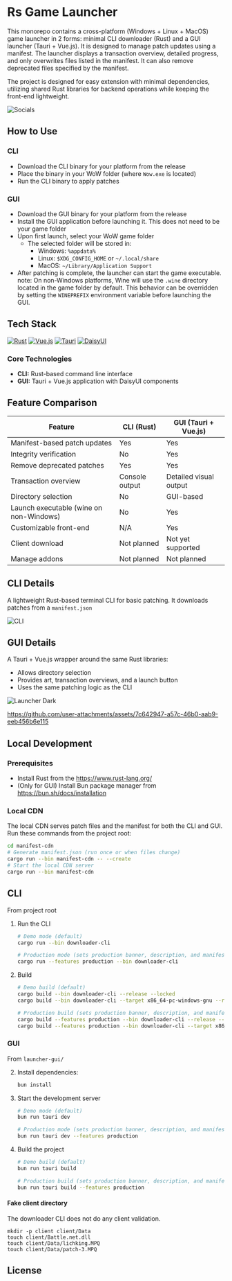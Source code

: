 # Rs Game Launcher
This monorepo contains a cross-platform (Windows + Linux + MacOS) game launcher in 2 forms: minimal CLI downloader (Rust) and a GUI launcher (Tauri + Vue.js). It is designed to manage patch updates using a manifest. The launcher displays a transaction overview, detailed progress, and only overwrites files listed in the manifest. It can also remove deprecated files specified by the manifest.

The project is designed for easy extension with minimal dependencies, utilizing shared Rust libraries for backend operations while keeping the front-end lightweight.

![Socials](images/socials.png)

## How to Use

### CLI
- Download the CLI binary for your platform from the release
- Place the binary in your WoW folder (where `Wow.exe` is located)
- Run the CLI binary to apply patches

### GUI
- Download the GUI binary for your platform from the release
- Install the GUI application before launching it. This does not need to be your game folder
- Upon first launch, select your WoW game folder
  - The selected folder will be stored in:
    - Windows: `%appdata%`
    - Linux: `$XDG_CONFIG_HOME` or `~/.local/share`
    - MacOS: `~/Library/Application Support`
- After patching is complete, the launcher can start the game executable.
    note: On non-Windows platforms, Wine will use the `.wine` directory located in the game folder by default. This behavior can be overridden by setting the `WINEPREFIX` environment variable before launching the GUI.


## Tech Stack
[![Rust](https://img.shields.io/badge/Rust-000000?style=for-the-badge&logo=rust&logoColor=white)](https://www.rust-lang.org)
[![Vue.js](https://img.shields.io/badge/Vue.js-35495E?style=for-the-badge&logo=vue.js&logoColor=4FC08D)](https://vuejs.org)
[![Tauri](https://img.shields.io/badge/Tauri-24C8D8?style=for-the-badge&logo=tauri&logoColor=white)](https://tauri.app)
[![DaisyUI](https://img.shields.io/badge/DaisyUI-5A0EF8?style=for-the-badge&logo=daisyui&logoColor=white)](https://daisyui.com)

### Core Technologies
- **CLI:** Rust-based command line interface
- **GUI:** Tauri + Vue.js application with DaisyUI components

## Feature Comparison

| Feature                                 | CLI (Rust)        | GUI (Tauri + Vue.js)   |
| --------------------------------------- | ----------------- | ---------------------- |
| Manifest-based patch updates            | Yes               | Yes                    |
| Integrity verification                  | No                | Yes                    |
| Remove deprecated patches               | Yes               | Yes                    |
| Transaction overview                    | Console output    | Detailed visual output |
| Directory selection                     | No                | GUI-based              |
| Launch executable (wine on non-Windows) | No                | Yes                    |
| Customizable front-end                  | N/A               | Yes                    |
| Client download                         | Not planned       | Not yet supported      |
| Manage addons                           | Not planned       | Not planned            |

## CLI Details
A lightweight Rust-based terminal CLI for basic patching. It downloads patches from a `manifest.json`

![CLI](images/rs_patcher.gif)

## GUI Details
A Tauri + Vue.js wrapper around the same Rust libraries:
- Allows directory selection
- Provides art, transaction overviews, and a launch button
- Uses the same patching logic as the CLI

![Launcher Dark](images/tauri_game_launcher_dark.png)

https://github.com/user-attachments/assets/7c642947-a57c-46b0-aab9-eeb456b6e115

## Local Development

### Prerequisites
- Install Rust from the https://www.rust-lang.org/
- (Only for GUI) Install Bun package manager from https://bun.sh/docs/installation

### Local CDN

The local CDN serves patch files and the manifest for both the CLI and GUI. Run these commands from the project root:

```sh
cd manifest-cdn
# Generate manifest.json (run once or when files change)
cargo run --bin manifest-cdn -- --create
# Start the local CDN server
cargo run --bin manifest-cdn
```

## CLI

From project root

1. Run the CLI
    ```sh
    # Demo mode (default)
    cargo run --bin downloader-cli

    # Production mode (sets production banner, description, and manifest URL)
    cargo run --features production --bin downloader-cli
    ```

3. Build
    ```sh
    # Demo build (default)
    cargo build --bin downloader-cli --release --locked
    cargo build --bin downloader-cli --target x86_64-pc-windows-gnu --release --locked

    # Production build (sets production banner, description, and manifest URL)
    cargo build --features production --bin downloader-cli --release --locked
    cargo build --features production --bin downloader-cli --target x86_64-pc-windows-gnu --release --locked
    ```

### GUI

From `launcher-gui/`

2. Install dependencies:
    ```sh
    bun install
    ```

3. Start the development server
    ```sh
    # Demo mode (default)
    bun run tauri dev

    # Production mode (sets production banner, description, and manifest URL in the GUI)
    bun run tauri dev --features production
    ```

4. Build the project
    ```sh
    # Demo build (default)
    bun run tauri build

    # Production build (sets production banner, description, and manifest URL in the GUI)
    bun run tauri build --features production
    ```

#### Fake client directory
The downloader CLI does not do any client validation.
```
mkdir -p client client/Data
touch client/Battle.net.dll
touch client/Data/lichking.MPQ
touch client/Data/patch-3.MPQ
```

## License

